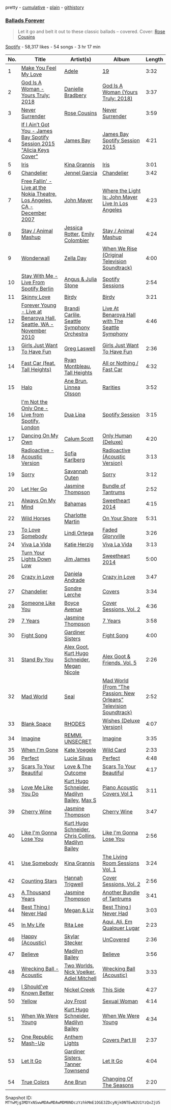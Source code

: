 pretty - [cumulative](/playlists/cumulative/37i9dQZF1DXd4hrw8K7Pxm.md) - [plain](/playlists/plain/37i9dQZF1DXd4hrw8K7Pxm) - [githistory](https://github.githistory.xyz/mackorone/spotify-playlist-archive/blob/main/playlists/plain/37i9dQZF1DXd4hrw8K7Pxm)

### [Ballads Forever](https://open.spotify.com/playlist/37i9dQZF1DXd4hrw8K7Pxm)

> Let it go and belt it out to these classic ballads – covered\. Cover: <a href="spotify:artist:3DIk8KcmVKTr4uGw3AuCtJ">Rose Cousins</a>

[Spotify](https://open.spotify.com/user/spotify) - 58,317 likes - 54 songs - 3 hr 17 min

| No. | Title | Artist(s) | Album | Length |
|---|---|---|---|---|
| 1 | [Make You Feel My Love](https://open.spotify.com/track/5FgPwJ7Nh2FVmIXviKl2VF) | [Adele](https://open.spotify.com/artist/4dpARuHxo51G3z768sgnrY) | [19](https://open.spotify.com/album/59ULskOkBMij4zL8pS7mi0) | 3:32 |
| 2 | [God Is A Woman \- Yours Truly: 2018](https://open.spotify.com/track/4LnBzQTbIJ3rCdXxs44R9S) | [Danielle Bradbery](https://open.spotify.com/artist/5iqStkZi6QmG8sgQZQrfGN) | [God Is A Woman \(Yours Truly: 2018\)](https://open.spotify.com/album/3hrJkq3kDZhsUhFq5eMxbJ) | 3:37 |
| 3 | [Never Surrender](https://open.spotify.com/track/7G3OpJf9H8QMQ4xjQn8bvm) | [Rose Cousins](https://open.spotify.com/artist/3DIk8KcmVKTr4uGw3AuCtJ) | [Never Surrender](https://open.spotify.com/album/6MQJgZUzgaUyihM4yWx2la) | 3:59 |
| 4 | [If I Ain’t Got You \- James Bay Spotify Session 2015 "Alicia Keys Cover"](https://open.spotify.com/track/1zJpJ3HPRtAYYNLWm5BJEf) | [James Bay](https://open.spotify.com/artist/4EzkuveR9pLvDVFNx6foYD) | [James Bay Spotify Session 2015](https://open.spotify.com/album/2DSUg9hHXIb9KBvOWXQvNf) | 4:21 |
| 5 | [Iris](https://open.spotify.com/track/5oV8bZaShr2d01FFMHBUPq) | [Kina Grannis](https://open.spotify.com/artist/7h4j9YTJJuAHzLCc3KCvYu) | [Iris](https://open.spotify.com/album/74wXrpY7UqobiKTiVb3JAL) | 3:01 |
| 6 | [Chandelier](https://open.spotify.com/track/7F2tZGMRkcEyGYY8Xee7xz) | [Jennel Garcia](https://open.spotify.com/artist/1Ff1cuzx8IrADaKnclXscN) | [Chandelier](https://open.spotify.com/album/7qQyLTKV67RGg6TmY8vyit) | 3:42 |
| 7 | [Free Fallin' \- Live at the Nokia Theatre, Los Angeles, CA \- December 2007](https://open.spotify.com/track/4LloVtxNZpeh7q7xdi1DQc) | [John Mayer](https://open.spotify.com/artist/0hEurMDQu99nJRq8pTxO14) | [Where the Light Is: John Mayer Live In Los Angeles](https://open.spotify.com/album/4Dgxy95K9BWkDUvQPTaYBb) | 4:23 |
| 8 | [Stay / Animal Mashup](https://open.spotify.com/track/6uKLfHHDYjHAcnV3T4RW4v) | [Jessica Rotter](https://open.spotify.com/artist/6jQAFXkB1ciNf4PLUfIvdF), [Emily Colombier](https://open.spotify.com/artist/300ulIFHhN4g5WXS056phX) | [Stay / Animal Mashup](https://open.spotify.com/album/3j3qcNrYG0Qsoys4NXZGSs) | 4:24 |
| 9 | [Wonderwall](https://open.spotify.com/track/3N7wclRSF2D2RT3O27LEOE) | [Zella Day](https://open.spotify.com/artist/100sLnojEpcadRx4edEBA6) | [When We Rise \(Original Television Soundtrack\)](https://open.spotify.com/album/1U15HyG9LIxbSitBJOLGBC) | 4:00 |
| 10 | [Stay With Me \- Live From Spotify Berlin](https://open.spotify.com/track/2GiYPEgOA7hb7sqsEWX8df) | [Angus & Julia Stone](https://open.spotify.com/artist/4tvKz56Tr39bkhcQUTO0Xr) | [Spotify Sessions](https://open.spotify.com/album/3E3RbNL43xqu0o5KggHJBU) | 2:54 |
| 11 | [Skinny Love](https://open.spotify.com/track/4RL77hMWUq35NYnPLXBpih) | [Birdy](https://open.spotify.com/artist/2WX2uTcsvV5OnS0inACecP) | [Birdy](https://open.spotify.com/album/1WGjSVIw0TVfbp5KrOFiP0) | 3:21 |
| 12 | [Forever Young \- Live at Benaroya Hall, Seattle, WA \- November 2010](https://open.spotify.com/track/4o8k0A5ZB6WybwgCnn77ox) | [Brandi Carlile](https://open.spotify.com/artist/2sG4zTOLvjKG1PSoOyf5Ej), [Seattle Symphony Orchestra](https://open.spotify.com/artist/5KeUHRKEYWc5cFO5V032sb) | [Live At Benaroya Hall with The Seattle Symphony](https://open.spotify.com/album/7jKJ68WplsoCCnbpKUXiV8) | 4:46 |
| 13 | [Girls Just Want To Have Fun](https://open.spotify.com/track/3Qy9NQhUhXKQFXWEBjm4UI) | [Greg Laswell](https://open.spotify.com/artist/2Mf99N2VcDEcVuocyBLhyC) | [Girls Just Want To Have Fun](https://open.spotify.com/album/3bY988ruaDyECoDPBjJ3g6) | 2:36 |
| 14 | [Fast Car \(feat\. Tall Heights\)](https://open.spotify.com/track/79ms40oOzof3LMyrrXDXtJ) | [Ryan Montbleau](https://open.spotify.com/artist/5Q2ZtOZ0vOdtcjGDOq6ZQc), [Tall Heights](https://open.spotify.com/artist/1OVaGC0CDZaxjcPxclSNmp) | [All or Nothing / Fast Car](https://open.spotify.com/album/0aqbYdpaGt1QhCJDcruuMV) | 4:32 |
| 15 | [Halo](https://open.spotify.com/track/4JaoU6fL2Ifz2gDyFYtpiP) | [Ane Brun](https://open.spotify.com/artist/2L3kwZFd16zjHz9a5kEPAm), [Linnea Olsson](https://open.spotify.com/artist/5URaqWGLWi0maxmjctj8I0) | [Rarities](https://open.spotify.com/album/1bvAlOqMbnWLwTcp65kSAP) | 3:52 |
| 16 | [I'm Not the Only One \- Live from Spotify, London](https://open.spotify.com/track/7wIYDzWW82O6Rc4vGuzjND) | [Dua Lipa](https://open.spotify.com/artist/6M2wZ9GZgrQXHCFfjv46we) | [Spotify Session](https://open.spotify.com/album/3NW16XZ8U99Qm8E9v52UTz) | 3:15 |
| 17 | [Dancing On My Own](https://open.spotify.com/track/2BOqDYLOJBiMOXShCV1neZ) | [Calum Scott](https://open.spotify.com/artist/6ydoSd3N2mwgwBHtF6K7eX) | [Only Human \(Deluxe\)](https://open.spotify.com/album/6Vip5A5NmEazvKuxj6GLYf) | 4:20 |
| 18 | [Radioactive \- Acoustic Version](https://open.spotify.com/track/3gpLCZcf7RTqvgQKZCEpOT) | [Sofia Karlberg](https://open.spotify.com/artist/2msPoIYdnKVeuOOM960FC2) | [Radioactive \(Acoustic Version\)](https://open.spotify.com/album/6bRyQvILVlQcFuqI9DDjUN) | 3:13 |
| 19 | [Sorry](https://open.spotify.com/track/36eJpXzNjDktQDqr88mtQ3) | [Savannah Outen](https://open.spotify.com/artist/0FcC38n7nTB9YS1xhFOKDX) | [Sorry](https://open.spotify.com/album/38CdD0Vt4B0gVCAYcGv5gX) | 3:12 |
| 20 | [Let Her Go](https://open.spotify.com/track/6ItaEfhM0oPK1iesamQMGp) | [Jasmine Thompson](https://open.spotify.com/artist/2TL8gYTNgD6nXkyuUdDrMg) | [Bundle of Tantrums](https://open.spotify.com/album/4yJzEyjDPwhSzZsn5ShGZI) | 2:52 |
| 21 | [Always On My Mind](https://open.spotify.com/track/036pGlJwc9ZVFJNLmniSbF) | [Bahamas](https://open.spotify.com/artist/4C50EbCS11M0VbGyH3OfLt) | [Sweetheart 2014](https://open.spotify.com/album/0qjDs1pSBA36pw3qL57LAx) | 4:15 |
| 22 | [Wild Horses](https://open.spotify.com/track/1P3JfNdQLDlQUFmo0r5QyK) | [Charlotte Martin](https://open.spotify.com/artist/5Cmht6FxXbw5GtPOCrzjNM) | [On Your Shore](https://open.spotify.com/album/4azwQskqRbcF2yUske9S7q) | 5:31 |
| 23 | [To Love Somebody](https://open.spotify.com/track/1CaJWmk3LlOvdCBQfipQlg) | [Lindi Ortega](https://open.spotify.com/artist/0F8GZ29QxpnfOZvM25l7tJ) | [Faded Gloryville](https://open.spotify.com/album/2wnC0fWey2uAnCBsrdTeqf) | 3:26 |
| 24 | [Viva La Vida](https://open.spotify.com/track/7cNNiZYPFtWyojppe2MK8J) | [Katie Herzig](https://open.spotify.com/artist/5jbP6txZCMe5l7QLZ1pmJ3) | [Viva La Vida](https://open.spotify.com/album/24a1xuBGgOqj62qlBR1eZR) | 3:13 |
| 25 | [Turn Your Lights Down Low](https://open.spotify.com/track/4q0LoVlpbnEKjciXc9Ho39) | [Jim James](https://open.spotify.com/artist/1MhtYlJvUqfd2EgHSQTGK4) | [Sweetheart 2014](https://open.spotify.com/album/0qjDs1pSBA36pw3qL57LAx) | 5:00 |
| 26 | [Crazy in Love](https://open.spotify.com/track/6m0qBDIhzICOwWMPZdgyVK) | [Daniela Andrade](https://open.spotify.com/artist/0WfaItAbs4vlgIA1cuqGtJ) | [Crazy in Love](https://open.spotify.com/album/3WtUVBD7BEAfA9NjG6LnBk) | 3:47 |
| 27 | [Chandelier](https://open.spotify.com/track/1KByKWssiOQo6rJ1CcyyPX) | [Sondre Lerche](https://open.spotify.com/artist/0Q6X1jqwOVQuclYp2P1bub) | [Covers](https://open.spotify.com/album/2o8DOpex7NQ9Y9hBvxNRxS) | 3:34 |
| 28 | [Someone Like You](https://open.spotify.com/track/6VtoP2sJt5oCmPOQIve2sf) | [Boyce Avenue](https://open.spotify.com/artist/7CQwac16i1W5ej8YpuL3dv) | [Cover Sessions, Vol\. 2](https://open.spotify.com/album/7hh9qCfFuLlaMpjCMzTiZz) | 4:36 |
| 29 | [7 Years](https://open.spotify.com/track/2VgaZrBVBJqh4lMYeqN0pQ) | [Jasmine Thompson](https://open.spotify.com/artist/2TL8gYTNgD6nXkyuUdDrMg) | [7 Years](https://open.spotify.com/album/5MupNow8t7OcTop26MnsrO) | 3:58 |
| 30 | [Fight Song](https://open.spotify.com/track/0IrhV0bATs87xuR8OF0wtB) | [Gardiner Sisters](https://open.spotify.com/artist/3J28FLi8jjXtUGWf69cP7I) | [Fight Song](https://open.spotify.com/album/1BiEHzeJtADPwVNOKBwKtc) | 4:00 |
| 31 | [Stand By You](https://open.spotify.com/track/3gN2OgbNwTw9ponnQPqluD) | [Alex Goot](https://open.spotify.com/artist/66Fb5gJ9SX2WGlqDLUpjux), [Kurt Hugo Schneider](https://open.spotify.com/artist/2BHswvFd8tMBizVWGcAMLm), [Megan Nicole](https://open.spotify.com/artist/3OiVNeHkjQfnikmcBXbplT) | [Alex Goot & Friends, Vol\. 5](https://open.spotify.com/album/5n0qNWPYxRmZXplN2IPIrd) | 2:26 |
| 32 | [Mad World](https://open.spotify.com/track/3NLNJmeYni9nIaj1fVw5w9) | [Seal](https://open.spotify.com/artist/5GtMEZEeFFsuHY8ad4kOxv) | [Mad World \(From “The Passion: New Orleans” Television Soundtrack\)](https://open.spotify.com/album/6SpRAqA3ThG3dysfcIZe4Y) | 2:52 |
| 33 | [Blank Space](https://open.spotify.com/track/112HnbIN8JpmeNDDOgTSv0) | [RHODES](https://open.spotify.com/artist/07FfkbljNIdl45Ijlh1aXS) | [Wishes \(Deluxe Version\)](https://open.spotify.com/album/3CV2SCBs7wAUoQbmnjQbwa) | 4:07 |
| 34 | [Imagine](https://open.spotify.com/track/4xVtiYLS2q1r6bY1Wio7Tu) | [REMMI](https://open.spotify.com/artist/14eQOEJwQwEFzqlaXuSMjf), [UNSECRET](https://open.spotify.com/artist/721Thvnq29Or9LXUyfF75c) | [Imagine](https://open.spotify.com/album/3GLIXA3lo0L8S5LBfX7UzX) | 3:35 |
| 35 | [When I'm Gone](https://open.spotify.com/track/6cDHqIoWHmkGE7V7kWJZFJ) | [Kate Voegele](https://open.spotify.com/artist/7whckrkkTMEuvqfaNfMs7S) | [Wild Card](https://open.spotify.com/album/3HaN8jyz7S3POpsPTym57Q) | 2:33 |
| 36 | [Perfect](https://open.spotify.com/track/3D8yrQUKBcOKpJglrRT0MT) | [Lucie Silvas](https://open.spotify.com/artist/57HiMjhnxdJflQodRyC5Ju) | [Perfect](https://open.spotify.com/album/3L87d5pBbyRyi5VYnC3Mk7) | 4:48 |
| 37 | [Scars To Your Beautiful](https://open.spotify.com/track/4JPM6TuFJgccpoKLKmleDD) | [Love & The Outcome](https://open.spotify.com/artist/1xU1V8I8pFrMOjtuSmjPBs) | [Scars To Your Beautiful](https://open.spotify.com/album/7wMuoQxclWrghUMcDyzMhJ) | 4:17 |
| 38 | [Love Me Like You Do](https://open.spotify.com/track/7njSEvkpdA2L0nD9gBSD23) | [Kurt Hugo Schneider](https://open.spotify.com/artist/2BHswvFd8tMBizVWGcAMLm), [Madilyn Bailey](https://open.spotify.com/artist/0NxhAEPOSeCg6vypFr7yjU), [Max S](https://open.spotify.com/artist/1m5VSemGnXm5vbaLtsqqp9) | [Piano Acoustic Covers Vol 1](https://open.spotify.com/album/4qHAgErNddHMr88Uc30hSb) | 3:11 |
| 39 | [Cherry Wine](https://open.spotify.com/track/6oK27xUYzHIfWWh23AXP6J) | [Jasmine Thompson](https://open.spotify.com/artist/2TL8gYTNgD6nXkyuUdDrMg) | [Cherry Wine](https://open.spotify.com/album/6imYiXp740TloANkvozGA5) | 3:47 |
| 40 | [Like I'm Gonna Lose You](https://open.spotify.com/track/3QRoTJ1vIlh3e5Ze8kph1b) | [Kurt Hugo Schneider](https://open.spotify.com/artist/2BHswvFd8tMBizVWGcAMLm), [Chris Collins](https://open.spotify.com/artist/4s93zlqCp8gzg7znyuB933), [Madilyn Bailey](https://open.spotify.com/artist/0NxhAEPOSeCg6vypFr7yjU) | [Like I'm Gonna Lose You](https://open.spotify.com/album/2SW2MjxjlpLRba9xJJD3ni) | 2:56 |
| 41 | [Use Somebody](https://open.spotify.com/track/4LBhBtcGb6aOn2pbgOdyN5) | [Kina Grannis](https://open.spotify.com/artist/7h4j9YTJJuAHzLCc3KCvYu) | [The Living Room Sessions Vol\. 1](https://open.spotify.com/album/1eF6bx49eA7EsTvdZZ4KNj) | 3:24 |
| 42 | [Counting Stars](https://open.spotify.com/track/6O33j9aabTuZcD1U40LdtM) | [Hannah Trigwell](https://open.spotify.com/artist/7AEPFGsBBHqMtHGiYDFVQy) | [Cover Sessions, Vol\. 2](https://open.spotify.com/album/3tCHNcehvK6wsvuvFAkpgH) | 2:56 |
| 43 | [A Thousand Years](https://open.spotify.com/track/46ESgLX4lWUw2PGnt9nK7j) | [Jasmine Thompson](https://open.spotify.com/artist/2TL8gYTNgD6nXkyuUdDrMg) | [Another Bundle of Tantrums](https://open.spotify.com/album/2xAp7TBI2GrWTaaBD2a39J) | 3:41 |
| 44 | [Best Thing I Never Had](https://open.spotify.com/track/0aH8rQRwqcy3NBEIx79orQ) | [Megan & Liz](https://open.spotify.com/artist/6mRrGf8lw51Iux6dPQWWlr) | [Best Thing I Never Had](https://open.spotify.com/album/3S2aWcQsvuwdgockqAjmkd) | 3:03 |
| 45 | [In My Life](https://open.spotify.com/track/3QGTAH2zBXS0EgLdrouSgF) | [Rita Lee](https://open.spotify.com/artist/7dnT2FUXhjirperXaH22IJ) | [Aqui, Ali, Em Qualquer Lugar](https://open.spotify.com/album/07KAoy7racDNRDQEmpQOkN) | 2:23 |
| 46 | [Happy \(Acoustic\)](https://open.spotify.com/track/1x1gLI1YkA90lPp9QZ9PQQ) | [Skylar Stecker](https://open.spotify.com/artist/6f6VAs9A49Er8jbbCUjAH0) | [UnCovered](https://open.spotify.com/album/4MjJg3GMvdo85uZkpInk5D) | 2:36 |
| 47 | [Believe](https://open.spotify.com/track/1ty3N197je3o1dN0F6Fu1G) | [Madilyn Bailey](https://open.spotify.com/artist/0NxhAEPOSeCg6vypFr7yjU) | [Believe](https://open.spotify.com/album/2fEYL3YBVILeEuiKJL7S2n) | 3:56 |
| 48 | [Wrecking Ball \- Acoustic](https://open.spotify.com/track/6qjfaap6n00ayRLpKRitPE) | [Two Worlds](https://open.spotify.com/artist/472pLATJRRVRxQSxnnlcrB), [Nick Voelker](https://open.spotify.com/artist/1ioHUd8iMMyBVm20hxrhv3), [Adiel Mitchell](https://open.spotify.com/artist/7r2Kask1ZMP3i9Ak4qlfp8) | [Wrecking Ball \(Acoustic\)](https://open.spotify.com/album/0W0N2EV8TziBOv5eyd3NiN) | 3:33 |
| 49 | [I Should've Known Better](https://open.spotify.com/track/1ZwuOZGxT9D1s1xUtsKAd9) | [Nickel Creek](https://open.spotify.com/artist/3bcLBxvaI7GsBzGp3WHnwQ) | [This Side](https://open.spotify.com/album/22nQdZSid64plYdy5zRHew) | 4:27 |
| 50 | [Yellow](https://open.spotify.com/track/2wrRcjk6zBa1IcZWOwBAxy) | [Joy Frost](https://open.spotify.com/artist/2EFUUyqF089VU6QGHuG2oa) | [Sexual Woman](https://open.spotify.com/album/5d5Ekx6AcVFzC2lJyVQCbH) | 4:14 |
| 51 | [When We Were Young](https://open.spotify.com/track/696wSwPa5AldCfs3kHpWSl) | [Kurt Hugo Schneider](https://open.spotify.com/artist/2BHswvFd8tMBizVWGcAMLm), [Madilyn Bailey](https://open.spotify.com/artist/0NxhAEPOSeCg6vypFr7yjU) | [When We Were Young](https://open.spotify.com/album/73srYNTUXbpxSTlDwzfV5Q) | 4:34 |
| 52 | [One Republic Mash\-Up](https://open.spotify.com/track/0Qn7h2I9Fajtj7lgvkho8y) | [Anthem Lights](https://open.spotify.com/artist/7kwEvDE8e7EBGKh5bLczqQ) | [Covers Part III](https://open.spotify.com/album/0I5Ex3qsCsSPEZ1wlgVsE7) | 2:37 |
| 53 | [Let It Go](https://open.spotify.com/track/2bYvSAL6llWo0Sdunh2syC) | [Gardiner Sisters](https://open.spotify.com/artist/3J28FLi8jjXtUGWf69cP7I), [Tanner Townsend](https://open.spotify.com/artist/1vgJ0JDHRTjDKpUpm3dQaE) | [Let It Go](https://open.spotify.com/album/5QnjKvKE0Ztxd7rnmcqI18) | 4:04 |
| 54 | [True Colors](https://open.spotify.com/track/4AvvHmGzjW8Y7JZlq51NAQ) | [Ane Brun](https://open.spotify.com/artist/2L3kwZFd16zjHz9a5kEPAm) | [Changing Of The Seasons](https://open.spotify.com/album/3lDLnElZehSq7Vbs9T2hSR) | 2:20 |

Snapshot ID: `MTYwMjg3MDYxNSwwMDAwMDAwMDM0NDczYzhkMmE1OGE3ZDcyNjk0NTEwN2U1YzQxZjU5`
